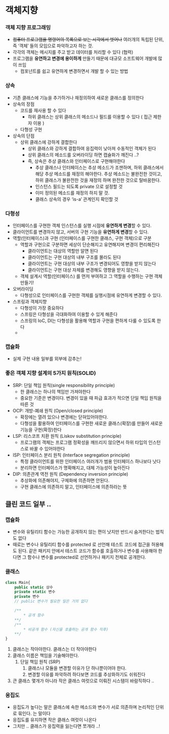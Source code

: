 # 객체지향

### 객체 지향 프로그래밍

- ~~컴퓨터 프로그램을 명령어의 목록으로 보는 시각에서 벗어나~~ 여러개의 독립된 단위, 즉 ‘객체’ 들의 모임으로 파악하고자 하는 것.
- 각각의 객체는 메시지를 주고 받고 데이터를 처리할 수 있다 (협력)
- 프로그램을 **유연하고 변경에 용이하게** 만들기 때문에 대규모 소프트웨어 개발에 많이 쓰임
    - 컴포넌트를 쉽고 유연하게 변경하면서 개발 할 수 있는 방법

### 상속

- 기존 클래스에 기능을 추가하거나 재정의하여 새로운 클래스를 정의한다
- 상속의 장점
    - 코드를 재사용 할 수 있다
        - 하위 클래스는 상위 클래스의 메소드나 필드를 이용할 수 있다 ( 접근 제한자 이용 )
    - 다형성 구현
- 상속의 단점
    - 상위 클래스에 강하게 결합한다
        - 상위 클래스와 강하게 결합하여 응집력이 낮아져 수동적인 객체가 된다
        - 상위 클래스의 메소드를 오버라이딩 하면 캡슐화가 깨진다 ..?
        - 즉, 상속은 추상 클래스와 인터페이스로 구현해야한다
            - 추상 클래스나 인터페이스는 추상 메소드가 조잰하며, 하위 클래스에서 해당 추상 메소드를 재정의 해야한다. 추상 메소드는 불완전한 것이고, 하위 클래스가 불완전한 것을 재정의 하며 완전한 것으로 탈바꿈한다.
            - 인스턴스 필드는 되도록 private 으로 설정할 것
            - 이미 정의된 메소드를 재정의 하지 말 것.
            - 클래스 상속의 경우 ‘is-a’ 관계인지 확인할 것

### 다형성

- 인터페이스를 구현한 객체 인스턴스를 실행 시점에 **유연하게 변경**할 수 있다.
- 클라이언트를 변경하지 않고, 서버의 구현 기능을 **유연하게 변경**할 수 있다.
- 역할(인터페이스)과 구현 (인터페이스를 구현한 클래스, 구현 객체)으로 구분
    - 역할과 구현으로 구분하면 세상이 단순해지고 유연해지며 변경이 편리해진다
        - 클라이언트는 대상의 역할만 알면 된다
        - 클라이언트는 구현 대상의 내부 구조를 몰라도 된다
        - 클라이언트는 구현 대상의 내부 구조가 변경되어도 영향을 받지 않는다
        - 클라이언트는 구현 대상 자체를 변경해도 영향을 받지 않는다.
    - 객체 설계시 역할(인터페이스) 를 먼저 부여하고 그 역할을 수행하는 구현 객체 만들기!
- 오버라이딩
    - 다형성으로 인터페이스를 구현한 객체를 실행시점에 유연하게 변경할 수 있다.
- 스프링과 객체지향
    - 다형성이 가장 중요하다
    - 스프링은 다형성을 극대화하여 이용할 수 있게 해준다
    - 스프링의 IoC, DI는 다형성을 활용해 역할과 구현을 편하게 다룰 수 있도록 한다
    - 

### 캡슐화

- 실제 구현 내용 일부를 외부에 감추는!

### 좋은 객체 지향 설계의 5가지 원칙(SOLID)

- SRP: 단일 책임 원칙(single responsibility principle)
    - 한 클래스는 하나의 책임만 가져야한다
    - 중요한 기준은 변경이다. 변경이 있을 때 파급 효과가 적으면 단일 책임 원칙을 따른 것
- OCP: 개방-폐쇄 원칙 (Open/closed principle)
    - 확장에는 열려 있으나 변경에는 닫혀있어야한다.
    - 다형성을 활용하여 인터페이스를 구현한 새로운 클래스(확장)를 만들어 새로운 기능을 구현(확장)한다
- LSP: 리스코프 치환 원칙 (Liskov substitution principle)
    - 프로그램의 객체는 프로그램 정확성을 깨뜨리지 않으면서 하위 타입의 인스턴스로 바꿀 수 있어야한다
- ISP: 인터페이스 분리 원칙 (Interface segregation principle)
    - 특정 클라이언트를 위한 인터페이스 여러개가 범용 인터페이스 하나보다 낫다
    - 분리하면 인터페이스가 명확해지고, 대체 가능성이 높아진다
- DIP: 의존관계 역전 원칙 (Dependency inversion principle)
    - 추상화에 의존해야지, 구체화에 의존하면 안된다.
    - 구현 클래스에 의존하지 말고, 인터페이스에 의존하라는 뜻

## 클린 코드 일부 ..

### 캡슐화

- 변수와 유틸리티 함수는 가능한 공개하지 않는 편이 낫지만 반드시 숨겨한다는 법칙도 없다
- 때로는 변수나 유틸리티 함수를 protected 로 선언해 테스트 코드에 접근을 허용해도 된다. 같은 패키지 안에서 테스트 코드가 함수를 호출하거나 변수를 사용해야 한다면 그 함수나 변수를 protected로 선언하거나 패키지 전체로 공개한다.

### 클래스

```jsx
class Main{
	public static 상수
	private static 변수
	private 변수
	// public 변수가 필요한 일은 거의 없다

	/**
		* 공개 함수
	**/
	/**
		* 비공개 함수 (자신을 호출하는 공개 함수 직후)
	**/
}
```

1. 클래스는 작아야한다. 클래스는 더 작아야한다
2. 클래스 이름은 책임을 기술해야한다.
    1. 단일 책임 원칙 (SRP)
        1. 클래스나 모듈을 변경할 이유가 단 하나뿐이어야 한다.
        2. 변경할 이유를 파악하려 하다보면 코드를 추상화하기도 쉬워진다
3. 큰 클래스 몇개가 아니라 작은 클래스 여럿으로 이뤄진 시스템이 바람직하다 .. 

### 응집도

- 응집도가 높다는 말은 클래스에 속한 메소드와 변수가 서로 의존하며 논리적인 단위로 묶인다. 는 말이다
- 응집도를 유지하면 작은 클래스 여럿이 나온다
- 그치만 .. 클래스가 응집력을 잃는다면 쪼개라 ..!